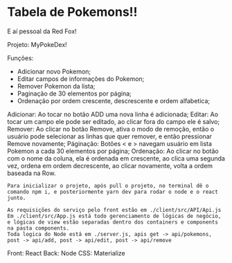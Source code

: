 # Tabela de Pokemons!!
E aí pessoal da Red Fox!

Projeto: MyPokeDex!

Funções:
- Adicionar novo Pokemon;
- Editar campos de informações do Pokemon;
- Remover Pokemon da lista;
- Paginação de 30 elementos por página;
- Ordenação por ordem crescente, descrescente e ordem alfabetica;

Adicionar:
    Ao tocar no botão ADD uma nova linha é adicionada;
Editar:
    Ao tocar um campo ele pode ser editado, ao clicar fora do campo ele é salvo;
Remover:
    Ao clicar no botão Remove, ativa o modo de remoção, então o usuário pode selecionar as linhas que quer remover, e então pressionar Remove novamente;
Páginação:
    Botões < e > navegam usuário em lista Pokemon a cada 30 elementos por página;
Ordenação:
    Ao clicar no botão com o nome da coluna, ela é ordenada em crescente, ao clica uma segunda vez, ordena em ordem decrescente, ao clicar novamente, volta a ordem baseada na Row.

    Para inicializar o projeto, após pull o projeto, no terminal dê o comando npm i, e posteriormente yarn dev para rodar o node e o react junto.

    As requisições do serviço pelo front estão em ./client/src/API/Api.js
    Em ./client/src/App.js está todo gerenciamento de lógicas de negócio, e lógicas de view estão separadas dentro dos containers e components na pasta components.
    Toda logica do Node está em ./server.js, apis get -> api/pokemons, post -> api/add, post -> api/edit, post -> api/remove

Front: React
Back: Node
CSS: Materialize